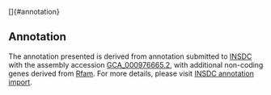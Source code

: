 []{#annotation}

Annotation
----------

The annotation presented is derived from annotation submitted to
[INSDC](http://www.insdc.org) with the assembly accession
[GCA\_000976665.2](http://www.ebi.ac.uk/ena/data/view/GCA_000976665.2),
with additional non-coding genes derived from
[Rfam](http://rfam.xfam.org/). For more details, please visit [INSDC
annotation
import](http://ensemblgenomes.org/info/data/insdc_annotation).
